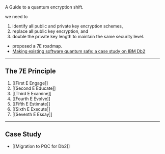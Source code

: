 
A Guide to a quantum encryption shift.

we need to
1. identify all public and private key encryption schemes,
2. replace all public key encryption, and
3. double the private key length to maintain the same security level.

- proposed a 7E roadmap.
- [Making existing software quantum safe: a case study on IBM Db2](https://doi.org/10.1016/j.infsof.2023.107249)

---

## The 7E Principle

1. [[First E Engage]]
2. [[Second E Educate]]
3. [[Third E Examine]]
4. [[Fourth E Evolve]]
5. [[Fifth E Estimate]]
6. [[Sixth E Execute]]
7. [[Seventh E Essay]]

---
## Case Study

- [[Migration to PQC for Db2]]
